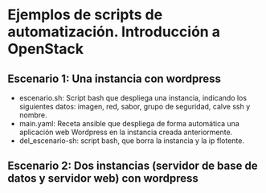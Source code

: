 # Ejemplos de scripts de automatización. Introducción a OpenStack

## Escenario 1: Una instancia con wordpress

* escenario.sh: Script bash que despliega una instancia, indicando los siguientes datos: imagen, red, sabor, grupo de seguridad, calve ssh y nombre.
* main.yaml: Receta ansible que despliega de forma automática una aplicación web Wordpress en la instancia creada anteriormente.
* del_escenario-sh: script bash, que borra la instancia y la ip flotente.

## Escenario 2: Dos instancias (servidor de base de datos y servidor web) con wordpress
